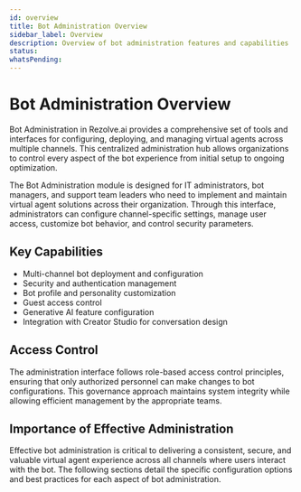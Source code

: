 ```yaml
---
id: overview
title: Bot Administration Overview
sidebar_label: Overview
description: Overview of bot administration features and capabilities
status: 
whatsPending: 
---
```


# Bot Administration Overview

Bot Administration in Rezolve.ai provides a comprehensive set of tools and interfaces for configuring, deploying, and managing virtual agents across multiple channels. This centralized administration hub allows organizations to control every aspect of the bot experience from initial setup to ongoing optimization.

The Bot Administration module is designed for IT administrators, bot managers, and support team leaders who need to implement and maintain virtual agent solutions across their organization. Through this interface, administrators can configure channel-specific settings, manage user access, customize bot behavior, and control security parameters.

## Key Capabilities

- Multi-channel bot deployment and configuration
- Security and authentication management
- Bot profile and personality customization
- Guest access control
- Generative AI feature configuration
- Integration with Creator Studio for conversation design

## Access Control

The administration interface follows role-based access control principles, ensuring that only authorized personnel can make changes to bot configurations. This governance approach maintains system integrity while allowing efficient management by the appropriate teams.

## Importance of Effective Administration

Effective bot administration is critical to delivering a consistent, secure, and valuable virtual agent experience across all channels where users interact with the bot. The following sections detail the specific configuration options and best practices for each aspect of bot administration.